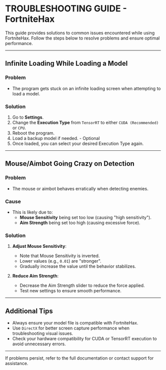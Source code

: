 # TROUBLESHOOTING GUIDE - FortniteHax

This guide provides solutions to common issues encountered while using FortniteHax. Follow the steps below to resolve problems and ensure optimal performance.

---

## Infinite Loading While Loading a Model

### Problem
- The program gets stuck on an infinite loading screen when attempting to load a model.

### Solution
1. Go to **Settings**.
2. Change the **Execution Type** from `TensorRT` to either `CUDA (Recommended)` or `CPU`.
3. Reboot the program.
4. Load a backup model if needed. - Optional
5. Once loaded, you can select your desired Execution Type again.

---

## Mouse/Aimbot Going Crazy on Detection

### Problem
- The mouse or aimbot behaves erratically when detecting enemies.

### Cause
- This is likely due to:
  - **Mouse Sensitivity** being set too low (causing "high sensitivity").
  - **Aim Strength** being set too high (causing excessive force).

### Solution
1. **Adjust Mouse Sensitivity**:
   - Note that Mouse Sensitivity is inverted.
   - Lower values (e.g., `0.01`) are "stronger".
   - Gradually increase the value until the behavior stabilizes.

2. **Reduce Aim Strength**:
   - Decrease the Aim Strength slider to reduce the force applied.
   - Test new settings to ensure smooth performance.

---

## Additional Tips
- Always ensure your model file is compatible with FortniteHax.
- Use `DirectX` for better screen capture performance when troubleshooting visual issues.
- Check your hardware compatibility for CUDA or TensorRT execution to avoid unnecessary errors.

---

If problems persist, refer to the full documentation or contact support for assistance.
